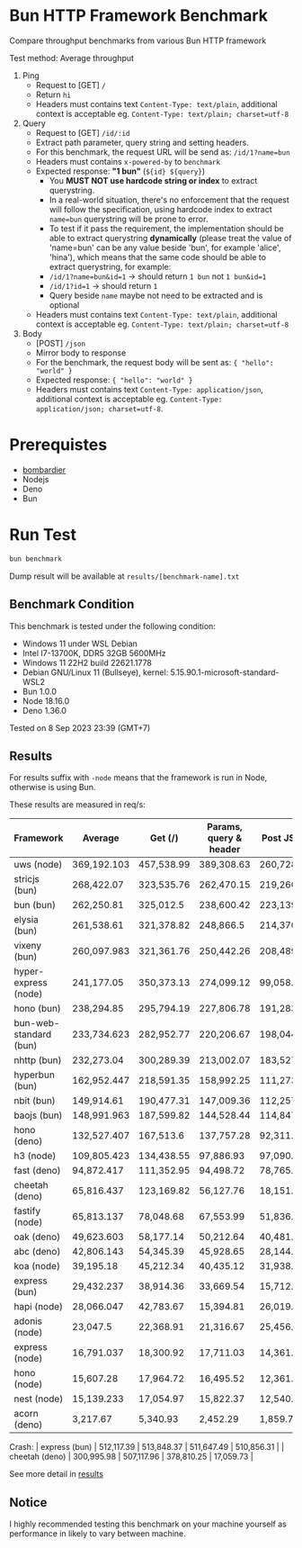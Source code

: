 # Bun HTTP Framework Benchmark

Compare throughput benchmarks from various Bun HTTP framework

Test method: Average throughput

1. Ping
    - Request to [GET] `/`
    - Return `hi`
    - Headers must contains text `Content-Type: text/plain`, additional context is acceptable eg. `Content-Type: text/plain; charset=utf-8`
2. Query
    - Request to [GET] `/id/:id`
    - Extract path parameter, query string and setting headers.
    - For this benchmark, the request URL will be send as: `/id/1?name=bun`
    - Headers must contains `x-powered-by` to `benchmark`
    - Expected response: **"1 bun"** (`${id} ${query}`)
        - You **MUST NOT use hardcode string or index** to extract querystring.
        - In a real-world situation, there's no enforcement that the request will follow the specification, using hardcode index to extract `name=bun` querystring will be prone to error.
        - To test if it pass the requirement, the implementation should be able to extract querystring **dynamically** (please treat the value of 'name=bun' can be any value beside 'bun', for example 'alice', 'hina'), which means that the same code should be able to extract querystring, for example:
        - `/id/1?name=bun&id=1` -> should return `1 bun` not `1 bun&id=1`
        - `/id/1?id=1` -> should return `1 `
        - Query beside `name` maybe not need to be extracted and is optional
    - Headers must contains text `Content-Type: text/plain`, additional context is acceptable eg. `Content-Type: text/plain; charset=utf-8`
3. Body
    - [POST] `/json`
    - Mirror body to response
    - For the benchmark, the request body will be sent as: `{ "hello": "world" }`
    - Expected response: `{ "hello": "world" }`
    - Headers must contains text `Content-Type: application/json`, additional context is acceptable eg. `Content-Type: application/json; charset=utf-8`.

# Prerequistes

-   [bombardier](https://github.com/codesenberg/bombardier)
-   Nodejs
-   Deno
-   Bun

# Run Test

```typescript
bun benchmark
```

Dump result will be available at `results/[benchmark-name].txt`

## Benchmark Condition

This benchmark is tested under the following condition:

-   Windows 11 under WSL Debian
-   Intel I7-13700K, DDR5 32GB 5600MHz
-   Windows 11 22H2 build 22621.1778
-   Debian GNU/Linux 11 (Bullseye), kernel: 5.15.90.1-microsoft-standard-WSL2
-   Bun 1.0.0
-   Node 18.16.0
-   Deno 1.36.0

Tested on 8 Sep 2023 23:39 (GMT+7)

## Results

For results suffix with `-node` means that the framework is run in Node, otherwise is using Bun.

These results are measured in req/s:

| Framework              | Average     | Get (/)    | Params, query & header | Post JSON  |
| ---------------------- | ----------- | ---------- | ---------------------- | ---------- |
| uws (node)             | 369,192.103 | 457,538.99 | 389,308.63             | 260,728.69 |
| stricjs (bun)          | 268,422.07  | 323,535.76 | 262,470.15             | 219,260.3  |
| bun (bun)              | 262,250.81  | 325,012.5  | 238,600.42             | 223,139.51 |
| elysia (bun)           | 261,538.61  | 321,378.82 | 248,866.5              | 214,370.51 |
| vixeny (bun)           | 260,097.983 | 321,361.76 | 250,442.26             | 208,489.93 |
| hyper-express (node)   | 241,177.05  | 350,373.13 | 274,099.12             | 99,058.9   |
| hono (bun)             | 238,294.85  | 295,794.19 | 227,806.78             | 191,283.58 |
| bun-web-standard (bun) | 233,734.623 | 282,952.77 | 220,206.67             | 198,044.43 |
| nhttp (bun)            | 232,273.04  | 300,289.39 | 213,002.07             | 183,527.66 |
| hyperbun (bun)         | 162,952.447 | 218,591.35 | 158,992.25             | 111,273.74 |
| nbit (bun)             | 149,914.61  | 190,477.31 | 147,009.36             | 112,257.16 |
| baojs (bun)            | 148,991.963 | 187,599.82 | 144,528.44             | 114,847.63 |
| hono (deno)            | 132,527.407 | 167,513.6  | 137,757.28             | 92,311.34  |
| h3 (node)              | 109,805.423 | 134,438.55 | 97,886.93              | 97,090.79  |
| fast (deno)            | 94,872.417  | 111,352.95 | 94,498.72              | 78,765.58  |
| cheetah (deno)         | 65,816.437  | 123,169.82 | 56,127.76              | 18,151.73  |
| fastify (node)         | 65,813.137  | 78,048.68  | 67,553.99              | 51,836.74  |
| oak (deno)             | 49,623.603  | 58,177.14  | 50,212.64              | 40,481.03  |
| abc (deno)             | 42,806.143  | 54,345.39  | 45,928.65              | 28,144.39  |
| koa (node)             | 39,195.18   | 45,212.34  | 40,435.12              | 31,938.08  |
| express (bun)          | 29,432.237  | 38,914.36  | 33,669.54              | 15,712.81  |
| hapi (node)            | 28,066.047  | 42,783.67  | 15,394.81              | 26,019.66  |
| adonis (node)          | 23,047.5    | 22,368.91  | 21,316.67              | 25,456.92  |
| express (node)         | 16,791.037  | 18,300.92  | 17,711.03              | 14,361.16  |
| hono (node)            | 15,607.28   | 17,964.72  | 16,495.52              | 12,361.6   |
| nest (node)            | 15,139.233  | 17,054.97  | 15,822.37              | 12,540.36  |
| acorn (deno)           | 3,217.67    | 5,340.93   | 2,452.29               | 1,859.79   |

Crash:
| express (bun) | 512,117.39 | 513,848.37 | 511,647.49 | 510,856.31 |
| cheetah (deno) | 300,995.98 | 507,117.96 | 378,810.25 | 17,059.73 |

See more detail in [results](https://github.com/SaltyAom/bun-http-framework-benchmark/tree/main/results)

## Notice

I highly recommended testing this benchmark on your machine yourself as performance in likely to vary between machine.

